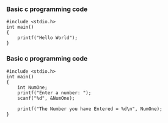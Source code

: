 ### Basic c programming code
```
#include <stdio.h>
int main()
{
    printf("Hello World");
}
```


### Basic c programming code
```
#include <stdio.h>
int main()
{
    int NumOne;
    printf("Enter a number: ");
    scanf("%d", &NumOne);

    printf("The Number you have Entered = %d\n", NumOne);
}
```